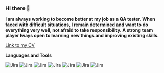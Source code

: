 ### Hi there 👋
**I am always working to become better at my job as a QA tester. When faced with difficult situations, I remain determined and want to do everything very well, not afraid to take responsibility. A strong team player  lways open to learning new things and improving existing skills.**


<a href="https://drive.google.com/file/d/1_jqavd-0_vqzHg8Znu_BLucSGxtD2bOY/view?usp=sharing" target="_blank">Link to my CV</a>


**Languages and Tools**
 
 
 ![ Jira](https://camo.githubusercontent.com/d599a4b42fea4707c2fae2a55b5d48acbf702126d5a99cff6802b015f3bb3177/68747470733a2f2f696d672e736869656c64732e696f2f62616467652f4a6972612d3039303930393f7374796c653d666f722d7468652d6261646765266c6f676f3d6a697261266c6f676f436f6c6f723d313336626531)   ![ Jira](https://camo.githubusercontent.com/e33120be981423c3a67ea0fd71e05da413f486246543e882e4f6a89882c3c59c/68747470733a2f2f696d672e736869656c64732e696f2f62616467652f506f73746d616e2d3039303930393f7374796c653d666f722d7468652d6261646765266c6f676f3d706f73746d616e266c6f676f436f6c6f723d663736393335)  ![ Jira](https://camo.githubusercontent.com/75034af641cfa10810d5f7bb9f0e815a1ec2ce3d9ee5540893518b4d3727712c/68747470733a2f2f696d672e736869656c64732e696f2f62616467652f4769746875622d3039303930393f7374796c653d666f722d7468652d6261646765266c6f676f3d676974687562266c6f676f436f6c6f723d386363346437)  ![ Jira](https://camo.githubusercontent.com/3024b0d7942f089d07a731feca3793a2587e77a00bead240db40ab00d63660e0/68747470733a2f2f696d672e736869656c64732e696f2f62616467652f4d7953514c2d3039303930393f7374796c653d666f722d7468652d6261646765266c6f676f3d6d7973716c266c6f676f436f6c6f723d303036313861)  ![ Jira](https://camo.githubusercontent.com/4b30119404617326ea1e1bc429da088f2d0acb4e49e11f87972e2487efb51dbe/68747470733a2f2f696d672e736869656c64732e696f2f62616467652f446576546f6f6c732d3039303930393f7374796c653d666f722d7468652d6261646765266c6f676f3d676f6f676c656368726f6d65266c6f676f436f6c6f723d323637346632)  ![ Jira](https://camo.githubusercontent.com/c95145b8ffc25f259c602abc7a91f2677634815fe7e1de107ef2581a685f7227/68747470733a2f2f696d672e736869656c64732e696f2f62616467652f416e64726f696453747564696f2d3039303930393f7374796c653d666f722d7468652d6261646765266c6f676f3d616e64726f696473747564696f266c6f676f436f6c6f723d336164303764) ![ Jira](https://camo.githubusercontent.com/b43b6601c229180d920cdf99eac4b58f508517b6f00411cb037cf60be941c0e4/68747470733a2f2f696d672e736869656c64732e696f2f62616467652f546573745261696c2d3039303930393f7374796c653d666f722d7468652d6261646765266c6f676f3d266c6f676f436f6c6f723d373162353536)
